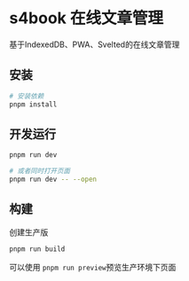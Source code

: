 # s4book 在线文章管理

基于IndexedDB、PWA、Svelted的在线文章管理

## 安装

```bash
# 安装依赖
pnpm install
```

## 开发运行

```bash
pnpm run dev

# 或者同时打开页面
pnpm run dev -- --open
```

## 构建

创建生产版
```bash
pnpm run build
```

可以使用 `pnpm run preview`预览生产环境下页面
